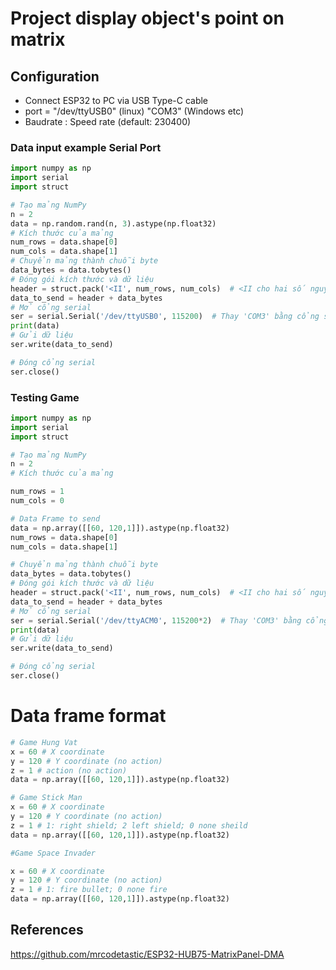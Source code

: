 # Project display object's point on matrix
## Configuration
+ Connect ESP32 to PC via USB Type-C cable
+ port = "/dev/ttyUSB0" (linux) "COM3" (Windows etc)
+ Baudrate : Speed rate (default: 230400)

### Data input example Serial Port

```python
import numpy as np
import serial
import struct

# Tạo mảng NumPy
n = 2
data = np.random.rand(n, 3).astype(np.float32)
# Kích thước của mảng
num_rows = data.shape[0]
num_cols = data.shape[1]
# Chuyển mảng thành chuỗi byte
data_bytes = data.tobytes()
# Đóng gói kích thước và dữ liệu
header = struct.pack('<II', num_rows, num_cols)  # <II cho hai số nguyên không dấu 32-bit
data_to_send = header + data_bytes
# Mở cổng serial
ser = serial.Serial('/dev/ttyUSB0', 115200)  # Thay 'COM3' bằng cổng serial của bạn
print(data)
# Gửi dữ liệu
ser.write(data_to_send)

# Đóng cổng serial
ser.close()

```

### Testing Game

```python
import numpy as np
import serial
import struct

# Tạo mảng NumPy
n = 2
# Kích thước của mảng

num_rows = 1
num_cols = 0

# Data Frame to send
data = np.array([[60, 120,1]]).astype(np.float32)
num_rows = data.shape[0]
num_cols = data.shape[1]

# Chuyển mảng thành chuỗi byte
data_bytes = data.tobytes()
# Đóng gói kích thước và dữ liệu
header = struct.pack('<II', num_rows, num_cols)  # <II cho hai số nguyên không dấu 32-bit
data_to_send = header + data_bytes
# Mở cổng serial
ser = serial.Serial('/dev/ttyACM0', 115200*2)  # Thay 'COM3' bằng cổng serial của bạn
print(data)
# Gửi dữ liệu
ser.write(data_to_send)

# Đóng cổng serial
ser.close()

```

# Data frame format
```python
# Game Hung Vat
x = 60 # X coordinate
y = 120 # Y coordinate (no action)
z = 1 # action (no action)
data = np.array([[60, 120,1]]).astype(np.float32)

# Game Stick Man
x = 60 # X coordinate
y = 120 # Y coordinate (no action)
z = 1 # 1: right shield; 2 left shield; 0 none sheild
data = np.array([[60, 120,1]]).astype(np.float32)

#Game Space Invader

x = 60 # X coordinate
y = 120 # Y coordinate (no action)
z = 1 # 1: fire bullet; 0 none fire
data = np.array([[60, 120,1]]).astype(np.float32)

```

## References
https://github.com/mrcodetastic/ESP32-HUB75-MatrixPanel-DMA
